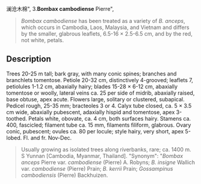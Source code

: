 澜沧木棉",
3.**Bombax cambodiense** Pierre",

> *Bombax cambodiense* has been treated as a variety of *B. anceps*, which occurs in Cambodia, Laos, Malaysia, and Vietnam and differs by the smaller, glabrous leaflets, 6.5-16 × 2.5-6.5 cm, and by the red, not white, petals.

## Description
Trees 20-25 m tall; bark gray, with many conic spines; branches and branchlets tomentose. Petiole 20-32 cm, distinctively 4-grooved; leaflets 7, petiolules 1-1.2 cm, abaxially hairy; blades 15-28 × 6-12 cm, abaxially tomentose or woolly, lateral veins ca. 25 per side of midrib, abaxially raised, base obtuse, apex acute. Flowers large, solitary or clustered, subapical. Pedicel rough, 25-35 mm; bracteoles 3 or 4. Calyx tube closed, ca. 5 × 3.5 cm wide, abaxially pubescent, adaxially hispid and tomentose, apex 3-toothed. Petals white, obovate, ca. 4 cm, both surfaces hairy. Stamens ca. 400, fascicled; filament tube ca. 15 mm, filaments filiform, glabrous. Ovary conic, pubescent; ovules ca. 80 per locule; style hairy, very short, apex 5-lobed. Fl. and fr. Nov-Dec.

> Usually growing as isolated trees along riverbanks, rare; ca. 1400 m. S Yunnan [Cambodia, Myanmar, Thailand].
  "Synonym": "*Bombax anceps* Pierre var. *cambodiense* (Pierre) A. Robyns; *B. insigne* Wallich var. *cambodiense* (Pierre) Prain; *B. kerrii* Prain; *Gossampinus cambodiensis* (Pierre) Backhuizen.
